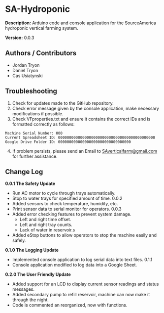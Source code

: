 # SA-Hydroponic
**Description:** Arduino code and console application for the SourceAmerica hydroponic vertical farming system.

**Version:** 0.0.3

## Authors / Contributors
- Jordan Tryon
- Daniel Tryon
- Cas Usiatynski

## Troubleshooting
1. Check for updates made to the GitHub repository.
2. Check error message given by the console application, make necessary modifications if possible.
3. Check VFproperties.txt and ensure it contains the correct IDs and is formatted correctly as follows:
```
Machine Serial Number: 000
Current Spreadsheet ID: 00000000000000000000000000000000000000000000
Google Drive Folder ID: 000000000000000000000000000000000
```
4. If problem persists, please send an Email to SAverticalfarm@gmail.com for further assistance.

## Change Log
**0.0.1 The Safety Update**
- Run AC motor to cycle through trays automatically.
- Stop to water trays for specified amount of time.
0.0.2
- Added sensors to check temperature, humidity, etc.
- Print sensor data to serial monitor for operators.
0.0.3
- Added error checking features to prevent system damage.
  - Left and right time offset.
  - Left and right tray counts.
  - Lack of water in reservoir.s
- Added eStop buttons to allow operators to stop the machine easily and safely.

**0.1.0 The Logging Update**
- Implemented console application to log serial data into text files.
0.1.1
- Console application modified to log data into a Google Sheet.

**0.2.0 The User Friendly Update**
- Added support for an LCD to display current sensor readings and status messages.
- Added secondary pump to refill reservoir, machine can now make it through the night.
- Code is commented an reorganized, now with functions.
